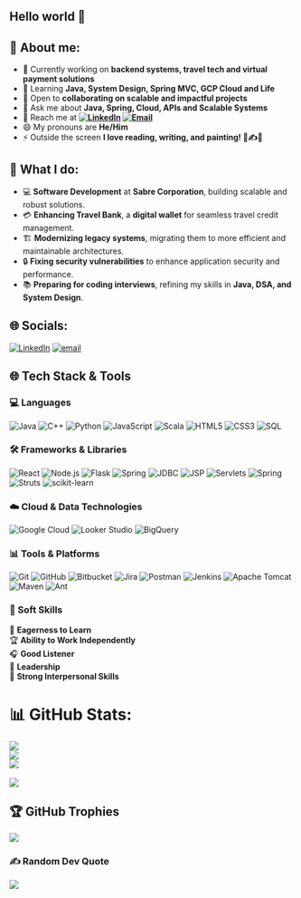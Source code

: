## Hello world 👋

## 🤷 About me:
- 🔭 Currently working on **backend systems, travel tech and virtual payment solutions**  
- 🌱 Learning **Java, System Design, Spring MVC, GCP Cloud and Life**  
- 👯 Open to **collaborating on scalable and impactful projects**  
- 💬 Ask me about **Java, Spring, Cloud, APIs and Scalable Systems**  
- 📢 Reach me at **[![LinkedIn](https://img.shields.io/badge/LinkedIn-%230077B5.svg?logo=linkedin&logoColor=white)](https://linkedin.com/in/rahul-sriv) [![Email](https://img.shields.io/badge/Email-D14836?logo=gmail&logoColor=white)](mailto:rahulsriv2000@gmail.com)**
- 😄 My pronouns are **He/Him**
- ⚡ Outside the screen **I love reading, writing, and painting! 📖✍️🎨**

## 💫 What I do:
- 💻 **Software Development** at **Sabre Corporation**, building scalable and robust solutions. 
- 💳 **Enhancing Travel Bank**, a **digital wallet** for seamless travel credit management.  
- 🏗️ **Modernizing legacy systems**, migrating them to more efficient and maintainable architectures.
- 🔒 **Fixing security vulnerabilities** to enhance application security and performance.
- 📚 **Preparing for coding interviews**, refining my skills in **Java, DSA, and System Design**.


## 🌐 Socials:
[![LinkedIn](https://img.shields.io/badge/LinkedIn-%230077B5.svg?logo=linkedin&logoColor=white)](https://linkedin.com/in/rahul-sriv) [![email](https://img.shields.io/badge/Email-D14836?logo=gmail&logoColor=white)](mailto:rahulsriv2000@gmail.com) 

<!--# 💻 Tech Stack:
![C](https://img.shields.io/badge/c-%2300599C.svg?style=for-the-badge&logo=c&logoColor=white) ![C++](https://img.shields.io/badge/c++-%2300599C.svg?style=for-the-badge&logo=c%2B%2B&logoColor=white) ![JavaScript](https://img.shields.io/badge/javascript-%23323330.svg?style=for-the-badge&logo=javascript&logoColor=%23F7DF1E) ![Java](https://img.shields.io/badge/java-%23ED8B00.svg?style=for-the-badge&logo=openjdk&logoColor=white) ![Spring Framework](https://img.shields.io/badge/Spring-6DB33F?style=flat&logo=spring&logoColor=white) ![HTML5](https://img.shields.io/badge/html5-%23E34F26.svg?style=for-the-badge&logo=html5&logoColor=white) ![CSS3](https://img.shields.io/badge/css3-%231572B6.svg?style=for-the-badge&logo=css3&logoColor=white) ![Scala](https://img.shields.io/badge/scala-%23DC322F.svg?style=for-the-badge&logo=scala&logoColor=white) ![Python](https://img.shields.io/badge/python-3670A0?style=for-the-badge&logo=python&logoColor=ffdd54) ![Bash Script](https://img.shields.io/badge/bash_script-%23121011.svg?style=for-the-badge&logo=gnu-bash&logoColor=white) ![PHP](https://img.shields.io/badge/php-%23777BB4.svg?style=for-the-badge&logo=php&logoColor=white) ![Google Cloud](https://img.shields.io/badge/GoogleCloud-%234285F4.svg?style=for-the-badge&logo=google-cloud&logoColor=white) ![JavaFX](https://img.shields.io/badge/javafx-%23FF0000.svg?style=for-the-badge&logo=javafx&logoColor=white) ![Apache](https://img.shields.io/badge/apache-%23D42029.svg?style=for-the-badge&logo=apache&logoColor=white) ![Jenkins](https://img.shields.io/badge/jenkins-%232C5263.svg?style=for-the-badge&logo=jenkins&logoColor=white) ![Apache Maven](https://img.shields.io/badge/Apache%20Maven-C71A36?style=for-the-badge&logo=Apache%20Maven&logoColor=white) ![Apache Tomcat](https://img.shields.io/badge/apache%20tomcat-%23F8DC75.svg?style=for-the-badge&logo=apache-tomcat&logoColor=black) ![Apache Ant](https://img.shields.io/badge/Apache%20Ant-A81C7D?style=for-the-badge&logo=Apache%20Ant&logoColor=white) ![scikit-learn](https://img.shields.io/badge/scikit--learn-%23F7931E.svg?style=for-the-badge&logo=scikit-learn&logoColor=white) ![Git](https://img.shields.io/badge/git-%23F05033.svg?style=for-the-badge&logo=git&logoColor=white) ![GitHub](https://img.shields.io/badge/github-%23121011.svg?style=for-the-badge&logo=github&logoColor=white) ![Bitbucket](https://img.shields.io/badge/bitbucket-%230047B3.svg?style=for-the-badge&logo=bitbucket&logoColor=white) ![Jira](https://img.shields.io/badge/jira-%230A0FFF.svg?style=for-the-badge&logo=jira&logoColor=white) ![Postman](https://img.shields.io/badge/Postman-FF6C37?style=for-the-badge&logo=postman&logoColor=white) ![Java](https://img.shields.io/badge/java-%23ED8B00.svg?style=for-the-badge&logo=openjdk&logoColor=white) ![JavaFX](https://img.shields.io/badge/javafx-%23FF0000.svg?style=for-the-badge&logo=javafx&logoColor=white) ![PowerShell](https://img.shields.io/badge/PowerShell-%235391FE.svg?style=for-the-badge&logo=powershell&logoColor=white)-->
## 🌐 Tech Stack & Tools  
### 💻 Languages  
![Java](https://img.shields.io/badge/Java-007396?style=flat&logo=java&logoColor=white)  ![C++](https://img.shields.io/badge/C++-00599C?style=flat&logo=c%2B%2B&logoColor=white)  ![Python](https://img.shields.io/badge/Python-3776AB?style=flat&logo=python&logoColor=white)  ![JavaScript](https://img.shields.io/badge/JavaScript-F7DF1E?style=flat&logo=javascript&logoColor=black)   ![Scala](https://img.shields.io/badge/Scala-DC322F?style=flat&logo=scala&logoColor=white)  ![HTML5](https://img.shields.io/badge/HTML5-E34F26?style=flat&logo=html5&logoColor=white)  ![CSS3](https://img.shields.io/badge/CSS3-1572B6?style=flat&logo=css3&logoColor=white)  ![SQL](https://img.shields.io/badge/SQL-4479A1?style=flat&logo=mysql&logoColor=white)  

### 🛠️ Frameworks & Libraries  
![React](https://img.shields.io/badge/React-61DAFB?style=flat&logo=react&logoColor=black)  ![Node.js](https://img.shields.io/badge/Node.js-339933?style=flat&logo=nodedotjs&logoColor=white)  ![Flask](https://img.shields.io/badge/Flask-000000?style=flat&logo=flask&logoColor=white)  ![Spring](https://img.shields.io/badge/Spring-6DB33F?style=flat&logo=spring&logoColor=white)  ![JDBC](https://img.shields.io/badge/JDBC-4479A1?style=flat)  ![JSP](https://img.shields.io/badge/JSP-FF4500?style=flat)  ![Servlets](https://img.shields.io/badge/Servlets-4B8BBE?style=flat) ![Spring](https://img.shields.io/badge/Spring-6DB33F?style=flat&logo=spring&logoColor=white)  ![Struts](https://img.shields.io/badge/Struts-8C004A?style=flat&logo=apache&logoColor=white)  ![scikit-learn](https://img.shields.io/badge/Scikit--Learn-F7931E?style=flat&logo=scikit-learn&logoColor=white)  

### ☁️ Cloud & Data Technologies    
![Google Cloud](https://img.shields.io/badge/Google%20Cloud-4285F4?style=flat&logo=googlecloud&logoColor=white)  ![Looker Studio](https://img.shields.io/badge/Looker%20Studio-4285F4?style=flat&logo=google&logoColor=white)  ![BigQuery](https://img.shields.io/badge/BigQuery-34A853?style=flat&logo=googlecloud&logoColor=white)  
 
### 📊 Tools & Platforms  
![Git](https://img.shields.io/badge/Git-F05032?style=flat&logo=git&logoColor=white)  ![GitHub](https://img.shields.io/badge/GitHub-181717?style=flat&logo=github&logoColor=white)  ![Bitbucket](https://img.shields.io/badge/Bitbucket-0052CC?style=flat&logo=bitbucket&logoColor=white)  ![Jira](https://img.shields.io/badge/Jira-0052CC?style=flat&logo=jira&logoColor=white)  ![Postman](https://img.shields.io/badge/Postman-FF6C37?style=flat&logo=postman&logoColor=white)  ![Jenkins](https://img.shields.io/badge/Jenkins-D24939?style=flat&logo=jenkins&logoColor=white)  ![Apache Tomcat](https://img.shields.io/badge/Apache%20Tomcat-F8DC75?style=flat&logo=apachetomcat&logoColor=black)  ![Maven](https://img.shields.io/badge/Apache%20Maven-C71A36?style=flat&logo=apachemaven&logoColor=white)  ![Ant](https://img.shields.io/badge/Apache%20Ant-A81C7D?style=flat)  

### 🤝 Soft Skills  

🎯 **Eagerness to Learn**  
🏆 **Ability to Work Independently**  
🎧 **Good Listener**  
👑 **Leadership**  
💬 **Strong Interpersonal Skills**  


# 📊 GitHub Stats:
![](https://github-readme-stats.vercel.app/api?username=RahulSriv&theme=dark&hide_border=false&include_all_commits=true&count_private=true)<br/>
![](https://nirzak-streak-stats.vercel.app/?user=RahulSriv&theme=dark&hide_border=false)<br/>
![](https://github-readme-stats.vercel.app/api/top-langs/?username=RahulSriv&theme=dark&hide_border=false&include_all_commits=true&count_private=true&layout=compact)
<br><br>![](https://api.visitorbadge.io/api/VisitorHit?user=RahulSriv&repo=github-visitors-badge&countColor=%2303488c)

## 🏆 GitHub Trophies
![](https://github-profile-trophy.vercel.app/?username=RahulSriv&theme=onedark&no-frame=true&no-bg=true&margin-w=4)


### ✍️ Random Dev Quote
![](https://quotes-github-readme.vercel.app/api?type=horizontal&theme=dark)
